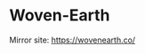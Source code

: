 # Woven-Earth
Mirror site: https://wovenearth.co/

[comment]: # (live theme: 128780730556 || development theme: 128852263100)
